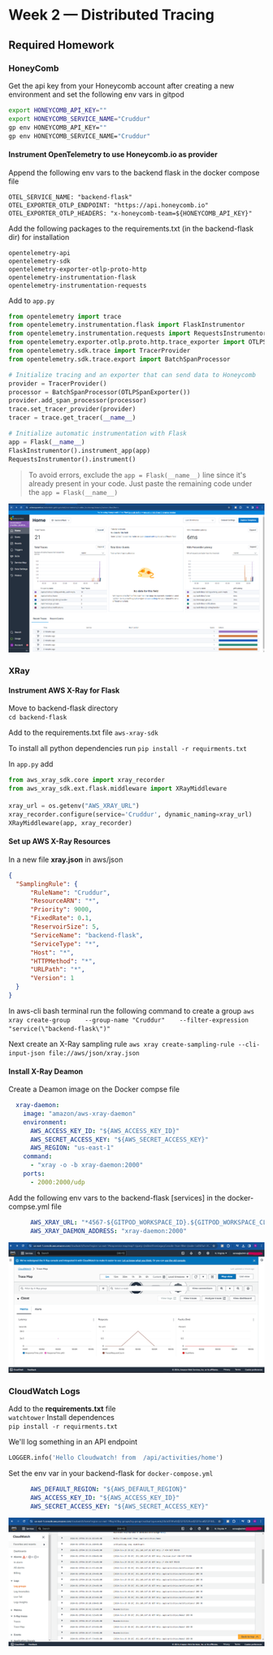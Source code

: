# Week 2 — Distributed Tracing

## Required Homework
### HoneyComb
Get the api key from your Honeycomb account after creating a new environment and set the following env vars in gitpod  
```sh
export HONEYCOMB_API_KEY=""
export HONEYCOMB_SERVICE_NAME="Cruddur"
gp env HONEYCOMB_API_KEY=""
gp env HONEYCOMB_SERVICE_NAME="Cruddur"
```

#### Instrument OpenTelemetry to use Honeycomb.io as provider
Append the following env vars to the backend flask in the docker compose file  
```
OTEL_SERVICE_NAME: "backend-flask"
OTEL_EXPORTER_OTLP_ENDPOINT: "https://api.honeycomb.io"
OTEL_EXPORTER_OTLP_HEADERS: "x-honeycomb-team=${HONEYCOMB_API_KEY}"
```

Add the following packages to the requirements.txt (in the backend-flask dir) for installation
```
opentelemetry-api 
opentelemetry-sdk 
opentelemetry-exporter-otlp-proto-http 
opentelemetry-instrumentation-flask 
opentelemetry-instrumentation-requests
```

Add to ``app.py``  
```py
from opentelemetry import trace
from opentelemetry.instrumentation.flask import FlaskInstrumentor
from opentelemetry.instrumentation.requests import RequestsInstrumentor
from opentelemetry.exporter.otlp.proto.http.trace_exporter import OTLPSpanExporter
from opentelemetry.sdk.trace import TracerProvider
from opentelemetry.sdk.trace.export import BatchSpanProcessor
```
```py
# Initialize tracing and an exporter that can send data to Honeycomb
provider = TracerProvider()
processor = BatchSpanProcessor(OTLPSpanExporter())
provider.add_span_processor(processor)
trace.set_tracer_provider(provider)
tracer = trace.get_tracer(__name__)
```
```py
# Initialize automatic instrumentation with Flask
app = Flask(__name__)
FlaskInstrumentor().instrument_app(app)
RequestsInstrumentor().instrument()
```
> To avoid errors, exclude the ``app = Flask(__name__)`` line since it's already present in your code. Just paste the remaining code under the ``app = Flask(__name__)``

![OTEL data](../_docs/assets/cruddur_OTEL.png)

### XRay
#### Instrument AWS X-Ray for Flask
Move to backend-flask directory  
``cd backend-flask``  

Add to the requirements.txt file
``aws-xray-sdk``  

To install all python dependencies run
``pip install -r requirments.txt``

In ``app.py`` add
```py
from aws_xray_sdk.core import xray_recorder
from aws_xray_sdk.ext.flask.middleware import XRayMiddleware

xray_url = os.getenv("AWS_XRAY_URL")
xray_recorder.configure(service='Cruddur', dynamic_naming=xray_url)
XRayMiddleware(app, xray_recorder)
```

#### Set up AWS X-Ray Resources
In a new file **xray.json** in aws/json
```json
{
  "SamplingRule": {
      "RuleName": "Cruddur",
      "ResourceARN": "*",
      "Priority": 9000,
      "FixedRate": 0.1,
      "ReservoirSize": 5,
      "ServiceName": "backend-flask",
      "ServiceType": "*",
      "Host": "*",
      "HTTPMethod": "*",
      "URLPath": "*",
      "Version": 1
  }
}
```
In aws-cli bash terminal run the following command to create a group
```aws xray create-group    --group-name "Cruddur"    --filter-expression "service(\"backend-flask\")"```  

Next create an X-Ray sampling rule
```aws xray create-sampling-rule --cli-input-json file://aws/json/xray.json```

#### Install X-Ray Deamon
Create a Deamon image on the Docker compse file
```yml
  xray-daemon:
    image: "amazon/aws-xray-daemon"
    environment:
      AWS_ACCESS_KEY_ID: "${AWS_ACCESS_KEY_ID}"
      AWS_SECRET_ACCESS_KEY: "${AWS_SECRET_ACCESS_KEY}"
      AWS_REGION: "us-east-1"
    command:
      - "xray -o -b xray-daemon:2000"
    ports:
      - 2000:2000/udp
```

Add the following env vars to the backend-flask [services] in the docker-compse.yml file
```yml
      AWS_XRAY_URL: "*4567-${GITPOD_WORKSPACE_ID}.${GITPOD_WORKSPACE_CLUSTER_HOST}*"
      AWS_XRAY_DAEMON_ADDRESS: "xray-daemon:2000"
```
![xray traces](../_docs/assets/aws_xxray.png)

### CloudWatch Logs
Add to the **requirements.txt** file  
```watchtower```
Install dependences  
```pip install -r requirments.txt```

We'll log something in an API endpoint
```py
LOGGER.info('Hello Cloudwatch! from  /api/activities/home')
```

Set the env var in your backend-flask for `docker-compose.yml`

```yml
      AWS_DEFAULT_REGION: "${AWS_DEFAULT_REGION}"
      AWS_ACCESS_KEY_ID: "${AWS_ACCESS_KEY_ID}"
      AWS_SECRET_ACCESS_KEY: "${AWS_SECRET_ACCESS_KEY}"
```
![cloudwatch](../_docs/assets/cloudwatch_llogs.png)
